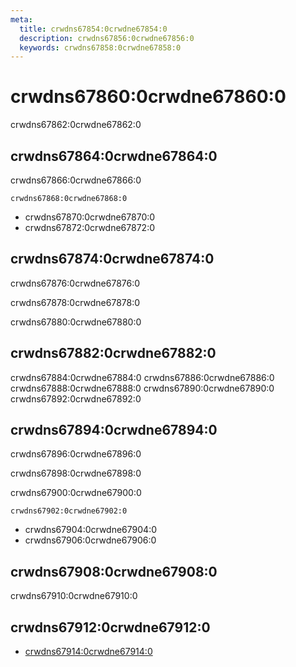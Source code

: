 ```yaml
---
meta:
  title: crwdns67854:0crwdne67854:0
  description: crwdns67856:0crwdne67856:0
  keywords: crwdns67858:0crwdne67858:0
---
```


# crwdns67860:0crwdne67860:0
crwdns67862:0crwdne67862:0

<entry-ad />

## crwdns67864:0crwdne67864:0
crwdns67866:0crwdne67866:0

`crwdns67868:0crwdne67868:0`
- crwdns67870:0crwdne67870:0
- crwdns67872:0crwdne67872:0


## crwdns67874:0crwdne67874:0
crwdns67876:0crwdne67876:0

  crwdns67878:0crwdne67878:0

  crwdns67880:0crwdne67880:0

## crwdns67882:0crwdne67882:0
crwdns67884:0crwdne67884:0
<alert type="success">crwdns67886:0crwdne67886:0</alert>
<alert type="info">crwdns67888:0crwdne67888:0</alert>
<alert type="warning">crwdns67890:0crwdne67890:0</alert>
<alert type="error">crwdns67892:0crwdne67892:0</alert>

## crwdns67894:0crwdne67894:0
crwdns67896:0crwdne67896:0

  crwdns67898:0crwdne67898:0

  crwdns67900:0crwdne67900:0

  `crwdns67902:0crwdne67902:0`
  - crwdns67904:0crwdne67904:0
  - crwdns67906:0crwdne67906:0

## crwdns67908:0crwdne67908:0
crwdns67910:0crwdne67910:0

## crwdns67912:0crwdne67912:0
  - [crwdns67914:0crwdne67914:0]()

<doc-footer />
